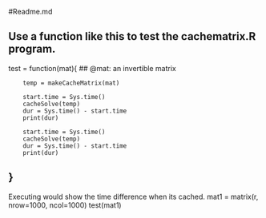 #Readme.md


Use a function like this to test the cachematrix.R program.
------------------------------------
test = function(mat){
        ## @mat: an invertible matrix
        
        temp = makeCacheMatrix(mat)
        
        start.time = Sys.time()
        cacheSolve(temp)
        dur = Sys.time() - start.time
        print(dur)
        
        start.time = Sys.time()
        cacheSolve(temp)
        dur = Sys.time() - start.time
        print(dur)
}
----------------------------------

Executing would show the time difference when its cached.
mat1 = matrix(r, nrow=1000, ncol=1000)
test(mat1)

